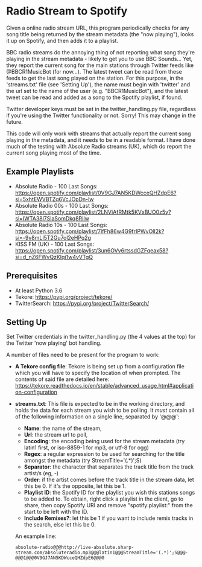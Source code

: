 # Radio Stream to Spotify

Given a online radio stream URL, this program periodically checks for any
song title being returned by the stream metadata (the "now playing"), looks
it up on Spotify, and then adds it to a playlist.

BBC radio streams do the annoying thing of not reporting what song they're playing in the stream metadata - likely to
get you to use BBC Sounds... Yet, they report the current song for the main stations through Twitter feeds like
@BBCR1MusicBot (for now...). The latest tweet can be read from these feeds to get the last song played on the station.
For this purpose, in the 'streams.txt' file (see 'Setting Up'), the name must begin with 'twitter' and the url set to
the name of the user (e.g. "BBCR1MusicBot"), and the latest tweet can be read and added as a song to the Spotify
playlist, if found.

Twitter developer keys must be set in the twitter_handling.py file, regardless if you're using the Twitter functionality
or not. Sorry! This may change in the future.

This code will only work with streams that actually report the current song
playing in the metadata, and it needs to be in a readable format. I have
done much of the testing with Absolute Radio streams (UK), which do report the
current song playing most of the time.

## Example Playlists

* Absolute Radio - 100 Last Songs: https://open.spotify.com/playlist/0V9GJ7AN5KDWcceQHZdpE6?si=5xhtEWVBTZq6VcJOpDn-lw
* Absolute Radio 00s - 100 Last Songs: https://open.spotify.com/playlist/2LNViAfRMtk5KVxBUO0z5y?si=IWTA38l7SlaSomDkq8RiIw
* Absolute Radio 10s - 100 Last Songs: https://open.spotify.com/playlist/7lfFh86w4G9frIPWvOlI2k?si=-9v8mLI5T2Gu7ol2eHPq2g
* KISS FM (UK) - 100 Last Songs: https://open.spotify.com/playlist/3un6OVv6rtssdGZFqeax58?si=d_nZ6FWvQzKIqi1w4vVTgQ

## Prerequisites

* At least Python 3.6
* Tekore: https://pypi.org/project/tekore/
* TwitterSearch: https://pypi.org/project/TwitterSearch/

## Setting Up
Set Twitter credentials in the twitter_handling.py (the 4 values at the top) for the Twitter 'now playing' bot handling.

A number of files need to be present for the program to work:

* **A Tekore config file**: Tekore is being set up from a configuration file which you will have to specify the location of when prompted. The contents of said file are detailed here: https://tekore.readthedocs.io/en/stable/advanced_usage.html#application-configuration
* **streams.txt**: This file is expected to be in the working directory, and holds the data for each stream you wish to be polling. It *must* contain all of the following information on a single line, separated by '@@@':
  * **Name**: the name of the stream,
  * **Url**: the stream url to poll,
  * **Encoding**: the encoding being used for the stream metadata (try latin1 first, or iso-8859-1 for mp3, or utf-8 for ogg)
  * **Regex**: a regular expression to be used for searching for the title amongst the metadata (try StreamTitle='(.*)';S)
  * **Separator**: the character that separates the track title from the track artist/s (eg, -)
  * **Order**: if the artist comes before the track title in the stream data, let this be 0. If it's the opposite, let this be 1.
  * **Playlist ID**: the Spotify ID for the playlist you wish this stations songs to be added to. To obtain, right click a playlist in the client, go to share, then copy Spotify URI and remove "spotify:playlist:" from the start to be left with the ID.
  * **Include Remixes?**: let this be 1 if you want to include remix tracks in the search, else let this be 0.
  
  An example line:
    
      absolute-radio@@@http://live-absolute.sharp-stream.com/absoluteradio.mp3@@@latin1@@@StreamTitle='(.*)';S@@@-@@@1@@@0V9GJ7AN5KDWcceQHZdpE6@@@0
